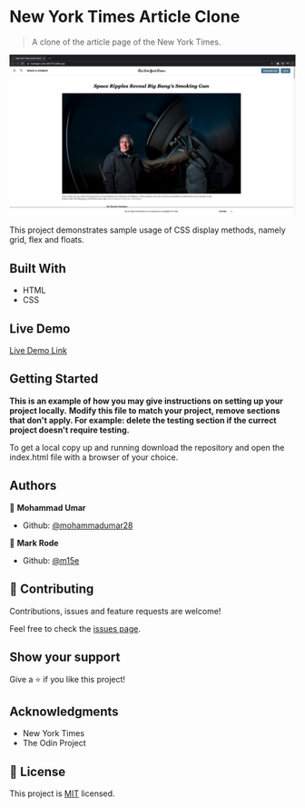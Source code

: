 # New York Times Article Clone

> A clone of the article page of the New York Times.

![screenshot](assets/screenshot.png)

This project demonstrates sample usage of CSS display methods, namely grid, flex and floats.

## Built With

- HTML
- CSS

## Live Demo

[Live Demo Link](https://nostalgic-curie-b81273.netlify.app/)


## Getting Started

**This is an example of how you may give instructions on setting up your project locally.**
**Modify this file to match your project, remove sections that don't apply. For example: delete the testing section if the currect project doesn't require testing.**


To get a local copy up and running download the repository and open the index.html file with a browser of your choice.



## Authors

👤 **Mohammad Umar**

- Github: [@mohammadumar28](https://github.com/mohammadumar28)

👤 **Mark Rode**

- Github: [@m15e](https://github.com/m15e)

## 🤝 Contributing

Contributions, issues and feature requests are welcome!

Feel free to check the [issues page](issues/).

## Show your support

Give a ⭐️ if you like this project!

## Acknowledgments

- New York Times
- The Odin Project

## 📝 License

This project is [MIT](lic.url) licensed.